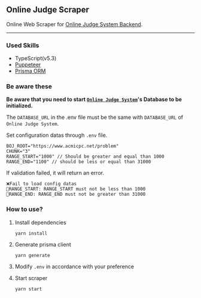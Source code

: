 ## Online Judge Scraper

Online Web Scraper for [Online Judge System Backend](https://github.com/J-Hoplin/Online-Judge-System).

---

### Used Skills

- TypeScript(v5.3)
- [Puppeteer](https://pptr.dev/)
- [Prisma ORM](https://www.prisma.io/)

### Be aware these

**Be aware that you need to start [`Online Judge System`](https://github.com/J-Hoplin/Online-Judge-System)'s Database to be initialized.**

The `DATABASE_URL` in the .env file must be the same with `DATABASE_URL` of `Online Judge System`.

Set configuration datas through `.env` file.

```
BOJ_ROOT="https://www.acmicpc.net/problem"
CHUNK="3"
RANGE_START="1000" // Should be greater and equal than 1000
RANGE_END="1100" // should be less or equal than 31000
```

If validation failed, it will return an error.

```
❌Fail to load config datas
🔧RANGE_START: RANGE_START must not be less than 1000
🔧RANGE_END: RANGE_END must not be greater than 31000
```

### How to use?

1. Install dependencies

   ```
   yarn install
   ```

2. Generate prisma client

   ```
   yarn generate
   ```

3. Modify `.env` in accordance with your preference

4. Start scraper

   ```
   yarn start
   ```
